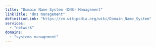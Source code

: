 ```yaml
---
title: "Domain Name System (DNS) Management"
linkTitle: "dns management"
definitionLink: "https://en.wikipedia.org/wiki/Domain_Name_System"
services:
  - "network"
domains:
  - "systems management"
---
```

